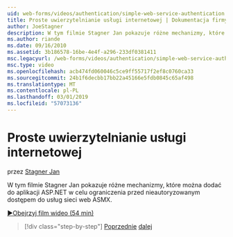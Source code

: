 ```yaml
---
uid: web-forms/videos/authentication/simple-web-service-authentication
title: Proste uwierzytelnianie usługi internetowej | Dokumentacja firmy Microsoft
author: JoeStagner
description: W tym filmie Stagner Jan pokazuje różne mechanizmy, które można dodać do aplikacji ASP.NET w celu ograniczenia przed nieautoryzowanym dostępem do usług sieci web ASMX...
ms.author: riande
ms.date: 09/16/2010
ms.assetid: 3b186578-16be-4e4f-a296-233df0381411
msc.legacyurl: /web-forms/videos/authentication/simple-web-service-authentication
msc.type: video
ms.openlocfilehash: acb474fd060046c5ce9ff55717f2ef8c0760ca33
ms.sourcegitcommit: 24b1f6decbb17bb22a45166e5fdb0845c65af498
ms.translationtype: MT
ms.contentlocale: pl-PL
ms.lasthandoff: 03/01/2019
ms.locfileid: "57073136"
---
```

<a name="simple-web-service-authentication"></a>Proste uwierzytelnianie usługi internetowej
====================
przez [Stagner Jan](https://github.com/JoeStagner)

W tym filmie Stagner Jan pokazuje różne mechanizmy, które można dodać do aplikacji ASP.NET w celu ograniczenia przed nieautoryzowanym dostępem do usług sieci web ASMX.

[&#9654;Obejrzyj film wideo (54 min)](https://channel9.msdn.com/Blogs/ASP-NET-Site-Videos/simple-web-service-authentication)

> [!div class="step-by-step"]
> [Poprzednie](implement-the-registration-verification-pattern.md)
> [dalej](creating-inactive-users.md)
